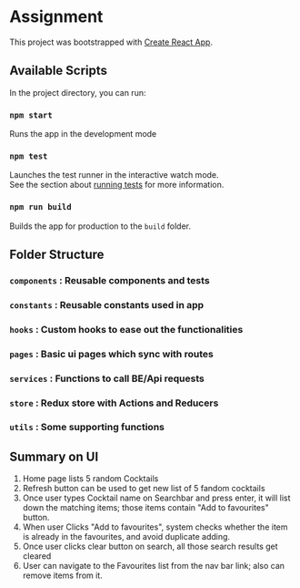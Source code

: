 # Assignment

This project was bootstrapped with [Create React App](https://github.com/facebook/create-react-app).

## Available Scripts

In the project directory, you can run:

### `npm start`

Runs the app in the development mode

### `npm test`

Launches the test runner in the interactive watch mode.\
See the section about [running tests](https://facebook.github.io/create-react-app/docs/running-tests) for more information.

### `npm run build`

Builds the app for production to the `build` folder.

## Folder Structure

### `components` : Reusable components and tests
### `constants` : Reusable constants used in app
### `hooks` : Custom hooks to ease out the functionalities
### `pages` : Basic ui pages which sync with routes
### `services` : Functions to call BE/Api requests
### `store` : Redux store with Actions and Reducers
### `utils` : Some supporting functions

## Summary on UI
1. Home page lists 5 random Cocktails
2. Refresh button can be used to get new list of 5 fandom cocktails
3. Once user types Cocktail name on Searchbar and press enter, it will list down the matching items; those items contain "Add to favourites" button.
4. When user Clicks "Add to favourites", system checks whether the item is already in the favourites, and avoid duplicate adding.
5. Once user clicks clear button on search, all those search results get cleared
6. User can navigate to the Favourites list from the nav bar link; also can remove items from it.




